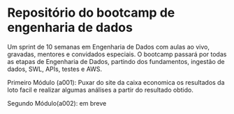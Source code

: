 # Repositório do bootcamp de engenharia de dados

Um sprint de 10 semanas em Engenharia de Dados com aulas ao vivo, gravadas, mentores e convidados especiais.
O bootcamp passará por todas as etapas de Engenharia de Dados, partindo dos fundamentos, ingestão de dados, SWL, APIs, testes e AWS.

Primeiro Módulo (a001):
Puxar do site da caixa economica os resultados da loto facil e realizar algumas análises a partir do resultado obtido.

Segundo Módulo(a002): em breve
